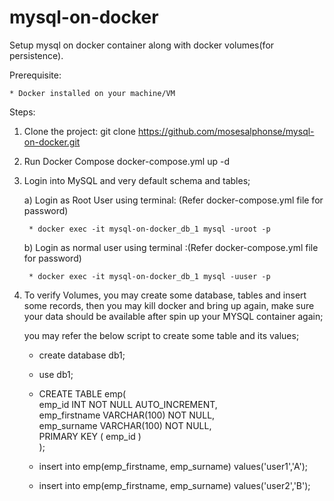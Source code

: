 # mysql-on-docker

Setup mysql on docker container along with docker volumes(for persistence).

Prerequisite:

    * Docker installed on your machine/VM


Steps:

1) Clone the project:
    git clone https://github.com/mosesalphonse/mysql-on-docker.git
    
2) Run Docker Compose
    docker-compose.yml up -d
    
3) Login into MySQL and very default schema and tables;
    
    a) Login as Root User using terminal: (Refer docker-compose.yml file for password)
    
        * docker exec -it mysql-on-docker_db_1 mysql -uroot -p
        
    b) Login as normal user using terminal  :(Refer docker-compose.yml file for password)
    
        * docker exec -it mysql-on-docker_db_1 mysql -uuser -p

4) To verify Volumes, you may create some database, tables and insert some records, then you may kill docker and bring up again, make sure your data should be available after spin up your MYSQL container again;

    you may refer the below script to create some table and its values;
    
    
    * create database db1;

    * use db1;

    * CREATE TABLE emp(  
        emp_id INT NOT NULL AUTO_INCREMENT,  
        emp_firstname VARCHAR(100) NOT NULL,  
        emp_surname VARCHAR(100) NOT NULL,  
        PRIMARY KEY ( emp_id )  
    );  

    * insert into emp(emp_firstname, emp_surname) values('user1','A');
    * insert into emp(emp_firstname, emp_surname) values('user2','B');
